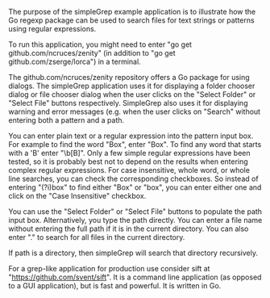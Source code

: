 The purpose of the simpleGrep example application is to illustrate how the Go regexp package can be used to search files for text strings or patterns using regular expressions.

To run this application, you might need to enter "go get github.com/ncruces/zenity" (in addition to "go get github.com/zserge/lorca") in a terminal.

The github.com/ncruces/zenity repository offers a Go package for using dialogs. The simpleGrep application uses it for displaying a folder chooser dialog or file chooser dialog when the user clicks on the "Select Folder" or "Select File" buttons respectively. SimpleGrep also uses it for displaying warning and error messages (e.g. when the user clicks on "Search" without entering both a pattern and a path.

You can enter plain text or a regular expression into the pattern input box. For example to find the word "Box", enter "Box". To find any word that starts with a 'B' enter "\b[B]". Only a few simple regular expressions have been tested, so it is probably best not to depend on the results when entering complex regular expressions. For case insensitive, whole word, or whole line searches, you can check the corresponding checkboxes.  So instead of entering "(?i)box" to find either "Box" or "box", you can enter either one and click on the "Case Insensitive" checkbox.

You can use the "Select Folder" or "Select File" buttons to populate the path input box. Alternatively, you type the path directly. You can enter a file name without entering the full path if it is in the current directory. You can also enter "." to search for all files in the current directory.

If path is a directory, then simpleGrep will search that directory recursively.

For a grep-like application for production use consider sift at "https://github.com/svent/sift". It is a command line application (as opposed to a GUI application), but is fast and powerful.  It is written in Go.

